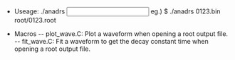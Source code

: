 - Useage: ./anadrs <input> <output>
eg.)
$ ./anadrs 0123.bin root/0123.root

- Macros
-- plot_wave.C: Plot a waveform when opening a root output file.
-- fit_wave.C: Fit a waveform to get the decay constant time when opening a root output file.